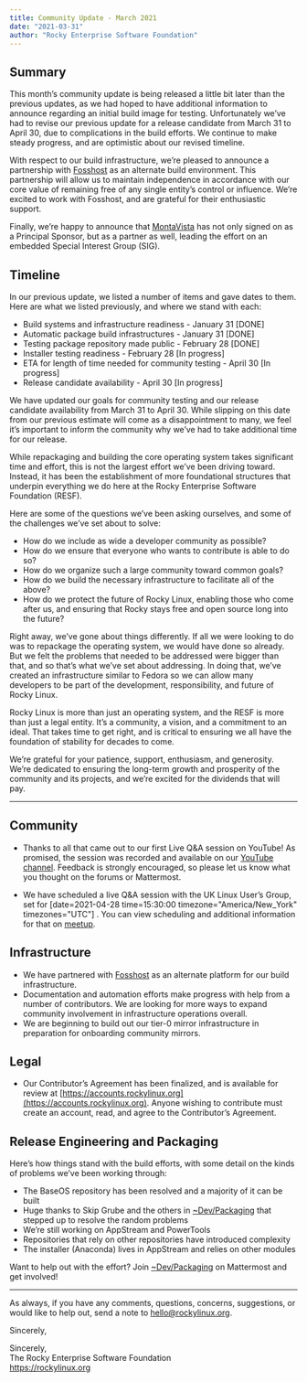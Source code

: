 ```yaml
---
title: Community Update - March 2021
date: "2021-03-31"
author: "Rocky Enterprise Software Foundation"
---
```


## Summary

This month’s community update is being released a little bit later than the previous updates, as we had hoped to have additional information to announce regarding an initial build image for testing. Unfortunately we’ve had to revise our previous update for a release candidate from March 31 to April 30, due to complications in the build efforts. We continue to make steady progress, and are optimistic about our revised timeline.

With respect to our build infrastructure, we’re pleased to announce a partnership with [Fosshost](https://fosshost.org/) as an alternate build environment. This partnership will allow us to maintain independence in accordance with our core value of remaining free of any single entity’s control or influence. We’re excited to work with Fosshost, and are grateful for their enthusiastic support.

Finally, we’re happy to announce that [MontaVista](https://www.mvista.com/) has not only signed on as a Principal Sponsor, but as a partner as well, leading the effort on an embedded Special Interest Group (SIG).

## Timeline

In our previous update, we listed a number of items and gave dates to them. Here are what we listed previously, and where we stand with each:

- Build systems and infrastructure readiness - January 31 [DONE]
- Automatic package build infrastructures - January 31 [DONE]
- Testing package repository made public - February 28 [DONE]
- Installer testing readiness - February 28 [In progress]
- ETA for length of time needed for community testing - April 30 [In progress]
- Release candidate availability - April 30 [In progress]

We have updated our goals for community testing and our release candidate availability from March 31 to April 30. While slipping on this date from our previous estimate will come as a disappointment to many, we feel it’s important to inform the community why we’ve had to take additional time for our release.

While repackaging and building the core operating system takes significant time and effort, this is not the largest effort we’ve been driving toward. Instead, it has been the establishment of more foundational structures that underpin everything we do here at the Rocky Enterprise Software Foundation (RESF).

Here are some of the questions we’ve been asking ourselves, and some of the challenges we’ve set about to solve:

- How do we include as wide a developer community as possible?
- How do we ensure that everyone who wants to contribute is able to do so?
- How do we organize such a large community toward common goals?
- How do we build the necessary infrastructure to facilitate all of the above?
- How do we protect the future of Rocky Linux, enabling those who come after us, and ensuring that Rocky stays free and open source long into the future?

Right away, we’ve gone about things differently. If all we were looking to do was to repackage the operating system, we would have done so already. But we felt the problems that needed to be addressed were bigger than that, and so that’s what we’ve set about addressing. In doing that, we’ve created an infrastructure similar to Fedora so we can allow many developers to be part of the development, responsibility, and future of Rocky Linux.

Rocky Linux is more than just an operating system, and the RESF is more than just a legal entity. It’s a community, a vision, and a commitment to an ideal. That takes time to get right, and is critical to ensuring we all have the foundation of stability for decades to come.

We’re grateful for your patience, support, enthusiasm, and generosity. We’re dedicated to ensuring the long-term growth and prosperity of the community and its projects, and we’re excited for the dividends that will pay.

---

## Community

- Thanks to all that came out to our first Live Q&A session on YouTube! As promised, the session was recorded and available on our [YouTube channel](https://www.youtube.com/watch?v=ULPGVBLLGuc). Feedback is strongly encouraged, so please let us know what you thought on the forums or Mattermost.

- We have scheduled a live Q&A session with the UK Linux User’s Group, set for [date=2021-04-28 time=15:30:00 timezone="America/New_York" timezones="UTC"] . You can view scheduling and additional information for that on [meetup](https://www.meetup.com/novalug/events/276971015/).

## Infrastructure

- We have partnered with [Fosshost](https://fosshost.org/) as an alternate platform for our build infrastructure.
- Documentation and automation efforts make progress with help from a number of contributors. We are looking for more ways to expand community involvement in infrastructure operations overall.
- We are beginning to build out our tier-0 mirror infrastructure in preparation for onboarding community mirrors.

## Legal

- Our Contributor’s Agreement has been finalized, and is available for review at [https://accounts.rockylinux.org](https://accounts.rockylinux.org). Anyone wishing to contribute must create an account, read, and agree to the Contributor’s Agreement.

## Release Engineering and Packaging

Here’s how things stand with the build efforts, with some detail on the kinds of problems we’ve been working through:

- The BaseOS repository has been resolved and a majority of it can be built
- Huge thanks to Skip Grube and the others in [~Dev/Packaging](https://chat.rockylinux.org/rocky-linux/channels/dev-packaging) that stepped up to resolve the random problems
- We’re still working on AppStream and PowerTools
- Repositories that rely on other repositories have introduced complexity
- The installer (Anaconda) lives in AppStream and relies on other modules

Want to help out with the effort? Join [~Dev/Packaging](https://chat.rockylinux.org/rocky-linux/channels/dev-packaging) on Mattermost and get involved!

---

As always, if you have any comments, questions, concerns, suggestions, or would like to help out, send a note to [hello@rockylinux.org](mailto:hello@rockylinux.org).

Sincerely,

<span class="mb-2">
  Sincerely,<br/>
  The Rocky Enterprise Software Foundation<br/>
  <a href="https://rockylinux.org">https://rockylinux.org</a>
</span>
